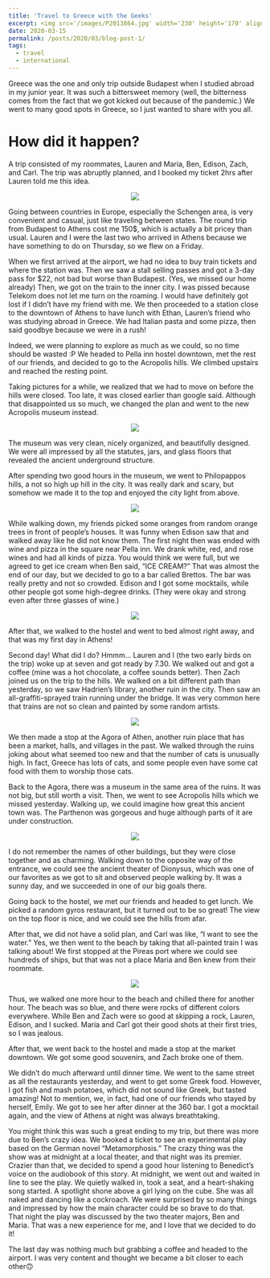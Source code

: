 ```yaml
---
title: 'Travel to Greece with the Geeks'
excerpt: <img src='/images/P2013864.jpg' width='230' height='170' align="right" hspace="20"> Greece was the one and only trip outside Budapest when I studied abroad in my junior year. It was such a bittersweet memory (well, the bitterness comes from the fact that we got kicked out because of the pandemic.) We went to many good spots in Greece, so I just wanted to share with you all. A trip consisted of my roommates, Lauren and Maria, Ben, Edison, Zach, and Carl. The trip was abruptly planned, and I booked my ticket 2hrs after Lauren told me this idea.
date: 2020-03-15
permalink: /posts/2020/03/blog-post-1/
tags:
  - travel
  - international
---
```


Greece was the one and only trip outside Budapest when I studied abroad in my junior year. It was such a bittersweet memory (well, the bitterness comes from the fact that we got kicked out because of the pandemic.) We went to many good spots in Greece, so I just wanted to share with you all. 

How did it happen?
======

A trip consisted of my roommates, Lauren and Maria, Ben, Edison, Zach, and Carl. The trip was abruptly planned, and I booked my ticket 2hrs after Lauren told me this idea.

<p align="center">
  <img src="/images/greece1.png">
</p>

Going between countries in Europe, especially the Schengen area, is very convenient and casual, just like traveling between states. The round trip from Budapest to Athens cost me 150$, which is actually a bit pricey than usual. Lauren and I were the last two who arrived in Athens because we have something to do on Thursday, so we flew on a Friday.

When we first arrived at the airport, we had no idea to buy train tickets and where the station was. Then we saw a stall selling passes and got a 3-day pass for $22, not bad but worse than Budapest. (Yes, we missed our home already) Then, we got on the train to the inner city. I was pissed because Telekom does not let me turn on the roaming. I would have definitely got lost if I didn’t have my friend with me. We then proceeded to a station close to the downtown of Athens to have lunch with Ethan, Lauren’s friend who was studying abroad in Greece. We had Italian pasta and some pizza, then said goodbye because we were in a rush!

Indeed, we were planning to explore as much as we could, so no time should be wasted :P We headed to Pella inn hostel downtown, met the rest of our friends, and decided to go to the Acropolis hills. We climbed upstairs and reached the resting point. 

Taking pictures for a while, we realized that we had to move on before the hills were closed. Too late, it was closed earlier than google said. Although that disappointed us so much, we changed the plan and went to the new Acropolis museum instead. 

<p align="center">
  <img src="/images/greece2.png">
</p>

The museum was very clean, nicely organized, and beautifully designed. We were all impressed by all the statutes, jars, and glass floors that revealed the ancient underground structure. 


After spending two good hours in the museum, we went to Philopappos hills, a not so high up hill in the city. It was really dark and scary, but somehow we made it to the top and enjoyed the city light from above. 

<p align="center">
  <img src="/images/greece5.png">
</p>

While walking down, my friends picked some oranges from random orange trees in front of people’s houses. It was funny when Edison saw that and walked away like he did not know them. The first night then was ended with wine and pizza in the square near Pella inn. We drank white, red, and rose wines and had all kinds of pizza. You would think we were full, but we agreed to get ice cream when Ben said, “ICE CREAM?” That was almost the end of our day, but we decided to go to a bar called Brettos. The bar was really pretty and not so crowded. Edison and I got some mocktails, while other people got some high-degree drinks. (They were okay and strong even after three glasses of wine.) 

<p align="center">
  <img src="/images/greece6.png">
</p>

After that, we walked to the hostel and went to bed almost right away, and that was my first day in Athens!

Second day! What did I do? Hmmm... Lauren and I (the two early birds on the trip) woke up at seven and got ready by 7.30. We walked out and got a coffee (mine was a hot chocolate, a coffee sounds better). Then Zach joined us on the trip to the hills. We walked on a bit different path than yesterday, so we saw Hadrien’s library, another ruin in the city. Then saw an all-graffiti-sprayed train running under the bridge. It was very common here that trains are not so clean and painted by some random artists. 

<p align="center">
  <img src="/images/greece7.png">
</p>

We then made a stop at the Agora of Athen, another ruin place that has been a market, halls, and villages in the past. We walked through the ruins joking about what seemed too new and that the number of cats is unusually high. In fact, Greece has lots of cats, and some people even have some cat food with them to worship those cats. 

Back to the Agora, there was a museum in the same area of the ruins. It was not big, but still worth a visit. Then, we went to see Acropolis hills which we missed yesterday. Walking up, we could imagine how great this ancient town was. The Parthenon was gorgeous and huge although parts of it are under construction. 

<p align="center">
  <img src="/images/greece3.png">
</p>

I do not remember the names of other buildings, but they were close together and as charming. Walking down to the opposite way of the entrance, we could see the ancient theater of Dionysus, which was one of our favorites as we got to sit and observed people walking by. It was a sunny day, and we succeeded in one of our big goals there.

Going back to the hostel, we met our friends and headed to get lunch. We picked a random gyros restaurant, but it turned out to be so great! The view on the top floor is nice, and we could see the hills from afar. 

After that, we did not have a solid plan, and Carl was like, “I want to see the water.” Yes, we then went to the beach by taking that all-painted train I was talking about! We first stopped at the Pireas port where we could see hundreds of ships, but that was not a place Maria and Ben knew from their roommate. 

<p align="center">
  <img src="/images/greece4.png">
</p>

Thus, we walked one more hour to the beach and chilled there for another hour. The beach was so blue, and there were rocks of different colors everywhere. While Ben and Zach were so good at skipping a rock, Lauren, Edison, and I sucked. Maria and Carl got their good shots at their first tries, so I was jealous. 

After that, we went back to the hostel and made a stop at the market downtown. We got some good souvenirs, and Zach broke one of them. 

We didn’t do much afterward until dinner time. We went to the same street as all the restaurants yesterday, and went to get some Greek food. However, I got fish and mash potatoes, which did not sound like Greek, but tasted amazing! Not to mention, we, in fact, had one of our friends who stayed by herself, Emily. We got to see her after dinner at the 360 bar. I got a mocktail again, and the view of Athens at night was always breathtaking.

You might think this was such a great ending to my trip, but there was more due to Ben’s crazy idea. We booked a ticket to see an experimental play based on the German novel “Metamorphosis.” The crazy thing was the show was at midnight at a local theater, and that night was its premier. Crazier than that, we decided to spend a good hour listening to Benedict’s voice on the audiobook of this story. At midnight, we went out and waited in line to see the play. We quietly walked in, took a seat, and a heart-shaking song started. A spotlight shone above a girl lying on the cube. She was all naked and dancing like a cockroach. We were surprised by so many things and impressed by how the main character could be so brave to do that. That night the play was discussed by the two theater majors, Ben and Maria. That was a new experience for me, and I love that we decided to do it!

The last day was nothing much but grabbing a coffee and headed to the airport. I was very content and thought we became a bit closer to each other🙃

